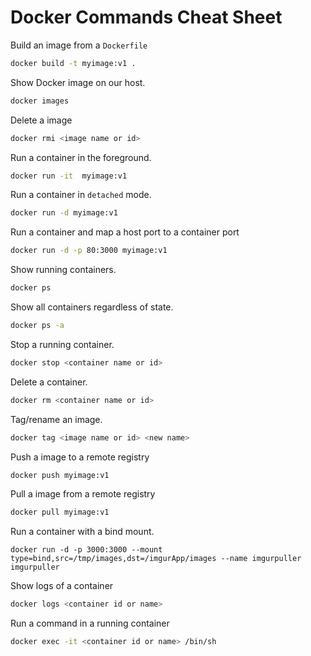 # Docker Commands Cheat Sheet

Build an image from a `Dockerfile`
```Bash
docker build -t myimage:v1 .
```

Show Docker image on our host.
```bash
docker images
```

Delete a image
```bash
docker rmi <image name or id>
```

Run a container in the foreground.
```bash
docker run -it  myimage:v1
```

Run a container in `detached` mode.
```bash
docker run -d myimage:v1
```

Run a container and map a host port to a container port
```bash
docker run -d -p 80:3000 myimage:v1
```

Show running containers.
```bash
docker ps
```

Show all containers regardless of state.
```bash
docker ps -a
```

Stop a running container.
```bash
docker stop <container name or id>
```

Delete a container.
```bash
docker rm <container name or id>
```

Tag/rename an image.
```bash
docker tag <image name or id> <new name>
```

Push a image to a remote registry
```bash
docker push myimage:v1
```

Pull a image from a remote registry
```bash
docker pull myimage:v1
```

Run a container with a bind mount.
```
docker run -d -p 3000:3000 --mount type=bind,src=/tmp/images,dst=/imgurApp/images --name imgurpuller imgurpuller
```

Show logs of a container
```bash
docker logs <container id or name>
```

Run a command in a running container
```bash
docker exec -it <container id or name> /bin/sh
```

